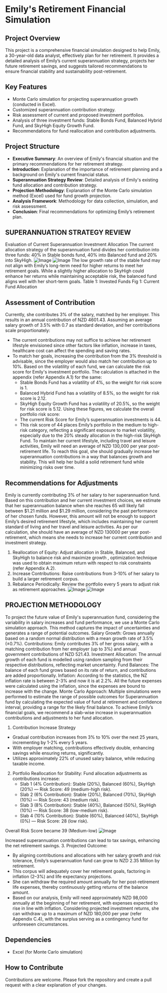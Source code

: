 # Emily's Retirement Financial Simulation

## Project Overview

This project is a comprehensive financial simulation designed to help Emily, a 30-year-old data analyst, effectively plan for her retirement. It provides a detailed analysis of Emily’s current superannuation strategy, projects her future retirement savings, and suggests tailored recommendations to ensure financial stability and sustainability post-retirement.

## Key Features

* Monte Carlo simulation for projecting superannuation growth (conducted in Excel).
* Customized superannuation contribution strategy.
* Risk assessment of current and proposed investment portfolios.
* Analysis of three investment funds: Stable Bonds Fund, Balanced Hybrid Fund, and SkyHigh Equity Growth Fund.
* Recommendations for fund reallocation and contribution adjustments.

## Project Structure

* **Executive Summary**: An overview of Emily's financial situation and the primary recommendations for her retirement strategy.
* **Introduction**: Explanation of the importance of retirement planning and a background on Emily's current financial status.
* **Superannuation Strategy Review**: Detailed analysis of Emily's existing fund allocation and contribution strategy.
* **Projection Methodology**: Explanation of the Monte Carlo simulation method (Excel) used for fund growth projection.
* **Analysis Framework**: Methodology for data collection, simulation, and risk assessment.
* **Conclusion**: Final recommendations for optimizing Emily’s retirement plan.

## SUPERANNUATION STRATEGY REVIEW
Evaluation of Current Superannuation Investment Allocation
The current allocation strategy of the superannuation fund divides her contribution into three funds: 40% in Stable bonds fund, 40% into Balanced fund and 20% into SkyHigh.
![Image](https://github.com/user-attachments/assets/b38b19f8-d3ab-4c34-bead-3be4b04684b8)
![Image](https://github.com/user-attachments/assets/4d0ea9ca-9372-40d1-aad7-d6b70eebf722)
The low growth rate of the stable fund may not align with Emily’s long-term need for higher returns to meet her retirement goals. While a slightly higher allocation to SkyHigh could enhance her returns while maintaining acceptable risk, the balanced fund aligns well with her short-term goals.
Table 1: Invested Funds
Fig 1: Current Fund Allocation
## Assessment of Contribution
Currently, she contributes 3% of the salary, matched by her employer. This results in an annual contribution of NZD 4601.43. Assuming an average salary growth of 3.5% with 0.7 as standard deviation, and her contributions scale proportionately:
* The current contributions may not suffice to achieve her retirement lifestyle envisioned since other factors like inflation, increase in taxes, healthcare cost can affect the spending and saving rates.
* To match her goals, increasing the contribution from the 3% threshold is advisable, since the employer would also match her contribution up to 10%.
Based on the volatility of each fund, we can calculate the risk score for Emily's investment portfolio. The calculation is attached in the appendix (refer Appendix A.1) for the same:
  * Stable Bonds Fund has a volatility of 4%, so the weight for risk score is 1.
  * Balanced Hybrid Fund has a volatility of 8.5%, so the weight for risk score is 2.12.
  * SkyHigh Equity Growth Fund has a volatility of 20.5%, so the weight for risk score is 5.12.
Using these figures, we calculate the overall portfolio risk score:
  * The current Risk Score for Emily’s superannuation investments is 44.
  * This risk score of 44 places Emily’s portfolio in the medium to high-risk category, reflecting a significant exposure to market volatility, especially due to the 20% steady allocation in the high-risk SkyHigh Fund.
To maintain her current lifestyle, including travel and leisure activities, Emily will need an average of NZD 130,000 per year post-retirement life. To reach this goal, she should gradually increase her superannuation contributions in a way that balances growth and stability. This will help her build a solid retirement fund while minimizing risks over time.
## Recommendations for Adjustments
Emily is currently contributing 3% of her salary to her superannuation fund. Based on this contribution and her current investment choices, we estimate that her superannuation balance when she reaches 65 will likely fall between $1.21 million and $1.29 million, considering the past performance of her chosen funds.
However, this amount will not be enough to support Emily’s desired retirement lifestyle, which includes maintaining her current standard of living and her travel and leisure activities. As per our calculation, she should have an average of NZD 130000 per year post-retirement, which means she needs to increase her current contribution and investment strategy.
1. Reallocation of Equity: Adjust allocation in Stable, Balanced, and SkyHigh to balance risk and maximize growth , optimization technique was used to obtain maximum return with respect to risk constraints (refer Appendix A.2).
2. Increase Contributions: Raise contributions from 3-10% of her salary to build a larger retirement corpus.
3. Rebalance Periodically: Review the portfolio every 5 years to adjust risk as retirement approaches.
   ![Image](https://github.com/user-attachments/assets/9c71be95-9654-4ab3-96f3-6d255a0c671d)
   ![Image](https://github.com/user-attachments/assets/709ba2c8-adb4-45fb-b77e-49ff0e00fb31)
## PROJECTION METHODOLOGY
To project the future value of Emily's superannuation fund, considering the variability in salary increases and fund performance, we use a Monte Carlo simulation approach. This method captures the impact of uncertainties and generates a range of potential outcomes.
Salary Growth: Grows annually based on a random normal distribution with a mean growth rate of 3.5% (±0.7%).
Contributions: Emily contributes 3% of her gross salary, with a matching contribution from her employer (up to 3%) and annual government contributions of NZD 521.43.
Investment Allocation: The annual growth of each fund is modelled using random sampling from their respective distributions, reflecting market uncertainty.
Fund Balances: The balance of each fund grows based on its rate of return, and contributions are added proportionally.
Inflation: According to the statistics, the NZ inflation rate is between 2-3% and now it is at 2.2%. All the future expenses were calculated using the inflation, since the expenses are bound to increase with the change.
Monte Carlo Approach: Multiple simulations were performed to estimate the range of possible outcomes for Superannuation fund by calculating the expected value of fund at retirement and confidence interval, providing a range for the likely final balance.
To achieve Emily’s financial goals, we recommend a slab-wise increase in superannuation contributions and adjustments to her fund allocation.
1. Contribution Increase Strategy
  * Gradual contribution increases from 3% to 10% over the next 25 years, incrementing by 1-2% every 5 years.
  * With employer matching, contributions effectively double, enhancing savings while ensuring returns, significantly.
  * Utilizes approximately 22% of unused salary balance, while reducing taxable income.
2. Portfolio Reallocation for Stability: Fund allocation adjustments as contributions increase:
   * Slab 1 (4% Contribution): Stable (20%), Balanced (60%), SkyHigh (20%) — Risk Score: 49 (medium-high risk).
   * Slab 2 (6% Contribution): Stable (20%), Balanced (70%), SkyHigh (10%) — Risk Score: 43 (medium risk).
   * Slab 3 (8% Contribution): Stable (40%), Balanced (50%), SkyHigh (10%) — Risk Score: 38 (low-medium risk).
   * Slab 4 (10% Contribution): Stable (60%), Balanced (40%), SkyHigh (0%) — Risk Score: 28 (low risk).

Overall Risk Score became 39 (Medium-low)
![Image](https://github.com/user-attachments/assets/a8c1006a-e952-4137-beb0-237f93cb8fba)

Increased superannuation contributions can lead to tax savings, enhancing the net retirement savings.
3. Projected Outcome:
* By aligning contributions and allocations with her salary growth and risk tolerance, Emily’s superannuation fund can grow to NZD 2.35 Million by retirement.
* This corpus will adequately cover her retirement goals, factoring in inflation (2–3%) and life expectancy projections.
* She can withdraw the required amount annually for her post-retirement life expenses, thereby continuously getting returns of the balance amount.
* Based on our analysis, Emily will need approximately NZD 98,000 annually at the beginning of her retirement, with expenses expected to rise in line with inflation. Considering projected investment returns, she can withdraw up to a maximum of NZD 180,000 per year (refer Appendix C.4), with the surplus serving as a contingency fund for unforeseen circumstances.
## Dependencies

* Excel (for Monte Carlo simulation)

## How to Contribute

Contributions are welcome. Please fork the repository and create a pull request with a clear explanation of your changes.


